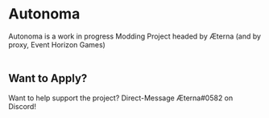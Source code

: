 # Autonoma

Autonoma is a work in progress Modding Project headed by Æterna (and by proxy, Event Horizon Games)
<br>
<br>
## Want to Apply?
Want to help support the project? Direct-Message Æterna#0582 on Discord!
<br>
